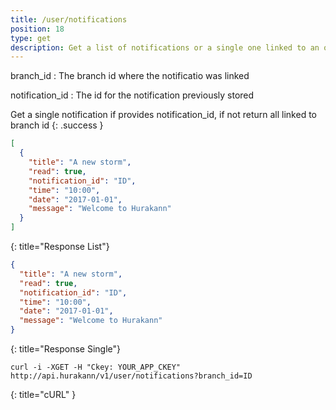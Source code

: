 ```yaml
---
title: /user/notifications
position: 18
type: get
description: Get a list of notifications or a single one linked to an object 
---
```

branch_id
: The branch id where the notificatio was linked

notification_id
: The id for the notification previously stored

Get a single notification if provides notification_id, if not return all linked to branch id
{: .success }

~~~json
[
  {
    "title": "A new storm",
    "read": true,
    "notification_id": "ID",
    "time": "10:00",
    "date": "2017-01-01",
    "message": "Welcome to Hurakann"
  }
]
~~~
{: title="Response List"}

~~~json
{
  "title": "A new storm",
  "read": true,
  "notification_id": "ID",
  "time": "10:00",
  "date": "2017-01-01",
  "message": "Welcome to Hurakann"
}
~~~
{: title="Response Single"}

~~~ shell
curl -i -XGET -H "Ckey: YOUR_APP_CKEY" http://api.hurakann/v1/user/notifications?branch_id=ID
~~~
{: title="cURL" }
